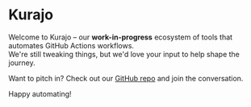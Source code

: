 # Kurajo

Welcome to Kurajo – our **work-in-progress** ecosystem of tools that automates GitHub Actions workflows.  
We're still tweaking things, but we'd love your input to help shape the journey.

Want to pitch in? Check out our [GitHub repo](https://github.com/tanvincible/dodo) and join the conversation.

Happy automating!

